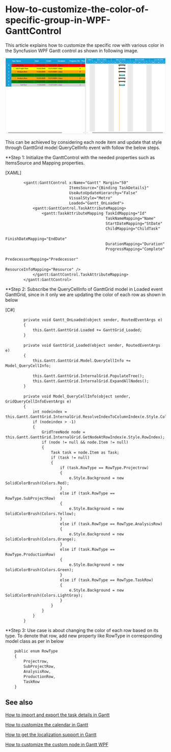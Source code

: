 # How-to-customize-the-color-of-specific-group-in-WPF-GanttControl
This article explains how to customize the specific row with various color in the Syncfusion WPF Gantt control as shown in following image.

![](Output.png)

This can be achieved by considering each node item and update that style through GanttGrid model QueryCellInfo event with follow the below steps.

**Step 1: Initialize the GanttControl with the needed properties such as ItemsSource and Mapping properties.

[XAML]
```
		<gantt:GanttControl x:Name="Gantt" Margin="50"
                            ItemsSource="{Binding TaskDetails}"
                            UseAutoUpdateHierarchy="False"
                            VisualStyle="Metro"
                            Loaded="Gantt_OnLoaded">
            <gantt:GanttControl.TaskAttributeMapping>
                <gantt:TaskAttributeMapping TaskIdMapping="Id"
                                            TaskNameMapping="Name"
                                            StartDateMapping="StDate"
                                            ChildMapping="ChildTask"
                                            FinishDateMapping="EndDate"
                                            DurationMapping="Duration"
                                            ProgressMapping="Complete"
                                            PredecessorMapping="Predecessor"
                                            ResourceInfoMapping="Resource" />
            </gantt:GanttControl.TaskAttributeMapping>
        </gantt:GanttControl>

```

**Step 2: Subscribe the QueryCellInfo of GanttGrid model in Loaded event GanttGrid, since in it only we are updating the color of each row as shown in below

[C#]

```
		private void Gantt_OnLoaded(object sender, RoutedEventArgs e)
        {
            this.Gantt.GanttGrid.Loaded += GanttGrid_Loaded;
        }

        private void GanttGrid_Loaded(object sender, RoutedEventArgs e)
        {
            this.Gantt.GanttGrid.Model.QueryCellInfo += Model_QueryCellInfo;

            this.Gantt.GanttGrid.InternalGrid.PopulateTree();
            this.Gantt.GanttGrid.InternalGrid.ExpandAllNodes();
        }

        private void Model_QueryCellInfo(object sender, GridQueryCellInfoEventArgs e)
        {
            int nodeindex = this.Gantt.GanttGrid.InternalGrid.ResolveIndexToColumnIndex(e.Style.ColumnIndex);
            if (nodeindex > -1)
            {
                GridTreeNode node = this.Gantt.GanttGrid.InternalGrid.GetNodeAtRowIndex(e.Style.RowIndex);
                if (node != null && node.Item != null)
                {
                    Task task = node.Item as Task;
                    if (task != null)
                    {
                        if (task.RowType == RowType.Projectrow)
                        {
                            e.Style.Background = new SolidColorBrush(Colors.Red);
                        }
                        else if (task.RowType == RowType.SubProjectRow)
                        {
                            e.Style.Background = new SolidColorBrush(Colors.Yellow);
                        }
                        else if (task.RowType == RowType.AnalysisRow)
                        {
                            e.Style.Background = new SolidColorBrush(Colors.Orange);
                        }
                        else if (task.RowType == RowType.ProductionRow)
                        {
                            e.Style.Background = new SolidColorBrush(Colors.Green);
                        }
                        else if (task.RowType == RowType.TaskRow)
                        {
                            e.Style.Background = new SolidColorBrush(Colors.LightGray);
                        }
                    }
                }
            }
        }
```

**Step 3: Use case is about changing the color of each row based on its type. To denote that row, add new property like RowType in corresponding model class as per in below

```
    public enum RowType
    {
        Projectrow,
        SubProjectRow,
        AnalysisRow,
        ProductionRow,
        TaskRow
    }
```

## See also

[How to import and export the task details in Gantt](https://help.syncfusion.com/wpf/gantt/import-and-export-support)

[How to customize the calendar in Gantt](https://help.syncfusion.com/wpf/gantt/calendar-customization)

[How to get the localization support in Gantt](https://help.syncfusion.com/wpf/gantt/localization)

[How to customize the custom node in Gantt WPF](https://help.syncfusion.com/wpf/gantt/custom-node-style)

